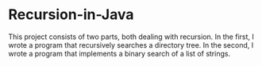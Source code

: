 # Recursion-in-Java
This project consists of two parts, both dealing with recursion. In the first, I wrote a program that recursively searches a directory tree. In the second, I wrote a program that implements a binary search of a list of strings.
